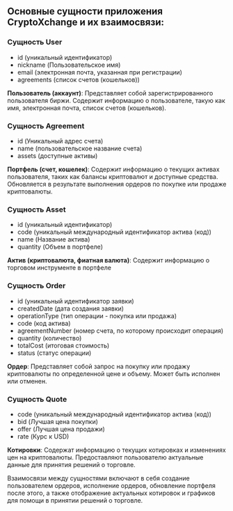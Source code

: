 ## Основные сущности приложения CryptoXchange и их взаимосвязи:

### Сущность User

- id (уникальный идентификатор)
- nickname (Пользовательское имя)
- email (электронная почта, указанная при регистрации)
- agreements (список счетов (кошельков))

**Пользователь (аккаунт)**:
Представляет собой зарегистрированного пользователя биржи.
Содержит информацию о пользователе, такую как имя, электронная почта, список счетов (кошельков).

### Сущность Agreement

- id (Уникальный адрес счета)
- name (пользовательское название счета)
- assets (доступные активы)

**Портфель (счет, кошелек)**:
Содержит информацию о текущих активах пользователя, таких как балансы криптовалют и доступные средства.
Обновляется в результате выполнения ордеров по покупке или продаже криптовалюты.

### Сущность Asset

- id (уникальный идентификатор)
- code (уникальный международный идентификатор актива (код))
- name (Название актива)
- quantity (Объем в портфеле)

**Актив (криптовалюта, фиатная валюта)**:
Содержит информацию о торговом инструменте в портфеле

### Сущность Order

- id (уникальный идентификатор заявки)
- createdDate (дата создания заявки)
- operationType (тип операции - покупка или продажа)
- code (код актива)
- agreementNumber (номер счета, по которому происходит операция)
- quantity (количество)
- totalCost (итоговая стоимость)
- status (статус операции)

**Ордер**:
Представляет собой запрос на покупку или продажу криптовалюты по определенной цене и объему.
Может быть исполнен или отменен.

### Сущность Quote

- code (уникальный международный идентификатор актива (код))
- bid (Лучшая цена покупки)
- offer (Лучшая цена продажи)
- rate (Курс к USD)

**Котировки**:
Содержат информацию о текущих котировках и изменениях цен на криптовалюты.
Предоставляют пользователю актуальные данные для принятия решений о торговле.

Взаимосвязи между сущностями включают в себя создание пользователем ордеров, исполнение ордеров, обновление портфеля
после этого, а также отображение актуальных котировок и графиков для помощи в принятии решений о торговле.